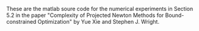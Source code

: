 These are the matlab soure code for the numerical experiments in Section 5.2 in the paper "Complexity of Projected Newton Methods for Bound-constrained Optimization" by Yue Xie and Stephen J. Wright.
